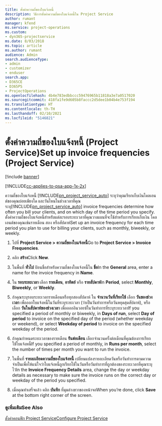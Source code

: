 ```yaml
---
title: ตั้งค่าความถี่ของใบแจ้งหนี้
description: วิธีการตั้งค่าความถี่ของใบแจ้งหนี้ใน Project Service
author: rumant
manager: kfend
ms.service: project-operations
ms.custom:
- dyn365-projectservice
ms.date: 8/03/2018
ms.topic: article
ms.author: rumant
audience: Admin
search.audienceType:
- admin
- customizer
- enduser
search.app:
- D365CE
- D365PS
- ProjectOperations
ms.openlocfilehash: 4b4e783edbbccc59476965b11818a3e7a0517020
ms.sourcegitcommit: 418fa1fe9d605b8faccc2d5dee1b04b4e753f194
ms.translationtype: HT
ms.contentlocale: th-TH
ms.lasthandoff: 02/10/2021
ms.locfileid: "5146821"
---
```

# <a name="set-up-invoice-frequencies-project-service"></a><span data-ttu-id="aefef-103">ตั้งค่าความถี่ของใบแจ้งหนี้ (Project Service)</span><span class="sxs-lookup"><span data-stu-id="aefef-103">Set up invoice frequencies (Project Service)</span></span>

[!include [banner](../includes/psa-now-project-operations.md)]

[!INCLUDE[cc-applies-to-psa-app-1x-2x](../includes/cc-applies-to-psa-app-1x-2x.md)]

<span data-ttu-id="aefef-104">ความถี่ของใบแจ้งหนี้ [!INCLUDE[pn_project_service_auto](../includes/pn-project-service-auto.md)] ระบุว่าคุณเรียกเก็บเงินไคลเอนต์ของคุณบ่อยเพียงใด และวันไหนในช่วงเวลาที่คุณระบุ</span><span class="sxs-lookup"><span data-stu-id="aefef-104">[!INCLUDE[pn_project_service_auto](../includes/pn-project-service-auto.md)] invoice frequencies determine how often you bill your clients, and on which day of the time period you specify.</span></span> <span data-ttu-id="aefef-105">ตั้งค่าความถี่ของใบแจ้งหนี้สำหรับแต่ละรอบระยะเวลาที่คุณวางแผนที่จะใช้สำหรับการเรียกเก็บเงิน ไคลเอนต์ของคุณเช่นรายเดือน สอง หรือสัปดาห์</span><span class="sxs-lookup"><span data-stu-id="aefef-105">Set up an invoice frequency for each time period you plan to use for billing your clients, such as monthly, biweekly, or weekly.</span></span>  
  
1.  <span data-ttu-id="aefef-106">ไปที่ **Project Service > ความถี่ของใบแจ้งหนี้**</span><span class="sxs-lookup"><span data-stu-id="aefef-106">Go to **Project Service > Invoice Frequencies**.</span></span>  
  
2.  <span data-ttu-id="aefef-107">คลิก **สร้าง**</span><span class="sxs-lookup"><span data-stu-id="aefef-107">Click **New**.</span></span>  
  
3.  <span data-ttu-id="aefef-108">ในพื้นที่ **ทั่วไป** ป้อนชื่อสำหรับความถี่ของใบแจ้งหนี้ใน **ชื่อ**</span><span class="sxs-lookup"><span data-stu-id="aefef-108">In the **General** area, enter a name for the invoice frequency in **Name**.</span></span>  
  
4.  <span data-ttu-id="aefef-109">ใน **รอบระยะเวลา** เลือก **รายเดือน**, **อาทิตย์** หรือ **รายสัปดาห์**</span><span class="sxs-lookup"><span data-stu-id="aefef-109">In **Period**, select **Monthly**, **Biweekly**, or **Weekly**.</span></span>  
  
5.  <span data-ttu-id="aefef-110">ถ้าคุณระบุรอบระยะเวลารายเดือนหรือทุกสองสัปดาห์ ใน **จำนวนวันที่เรียกใช้** เลือก **วันของช่วงเวลา** เพื่อออกใบแจ้งหนี้ในวันที่ระบุระยะเวลา (ว่าเป็นวันทำการหรือวันหยุดสุดสัปดาห์), หรือเลือก **วันในสัปดาห์ของช่วงเวลา** เพื่อออกอินวอยซ์ในวันทำการที่ระบุระยะเวลา</span><span class="sxs-lookup"><span data-stu-id="aefef-110">If you specified a period of monthly or biweekly, in **Days of run**, select **Day of period** to invoice on the specified day of the period (whether weekday or weekend), or select **Weekday of period** to invoice on the specified weekday of the period.</span></span>  
  
6.  <span data-ttu-id="aefef-111">ถ้าคุณกำหนดระยะเวลาของรายเดือน **รันต่อเดือน** เลือกจำนวนครั้งต่อเดือนที่คุณต้องการเรียกใช้ใบแจ้งหนี้</span><span class="sxs-lookup"><span data-stu-id="aefef-111">If you specified a period of monthly, in **Runs per month**, select the number of times per month you want to run the invoice.</span></span>  
  
7.  <span data-ttu-id="aefef-112">ในพื้นที่ **รายละเอียดความถี่ของใบแจ้งหนี้** เปลี่ยนแปลงรายละเอียดวันหรือวันทำการตามความจำเป็นเพื่อให้แน่ใจว่าใบแจ้งหนี้ถูกเรียกใช้ในวันหรือวันทำการที่ถูกต้องของระยะเวลาที่คุณระบุไว้</span><span class="sxs-lookup"><span data-stu-id="aefef-112">In the **Invoice Frequency Details** area, change the day or weekday details as necessary to make sure the invoice runs on the correct day or weekday of the period you specified.</span></span>  
  
8.  <span data-ttu-id="aefef-113">เมื่อคุณทำเสร็จแล้ว คลิก **บันทึก** ที่มุมล่างขวาของหน้าจอ</span><span class="sxs-lookup"><span data-stu-id="aefef-113">When you’re done, click **Save** at the bottom right corner of the screen.</span></span>  
  
### <a name="see-also"></a><span data-ttu-id="aefef-114">ดูเพิ่มเติม</span><span class="sxs-lookup"><span data-stu-id="aefef-114">See Also</span></span>  
 [<span data-ttu-id="aefef-115">ตั้งค่าคอนฟิก Project Service</span><span class="sxs-lookup"><span data-stu-id="aefef-115">Configure Project Service</span></span>](../psa/configure.md)
